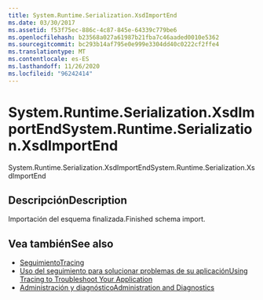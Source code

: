 ```yaml
---
title: System.Runtime.Serialization.XsdImportEnd
ms.date: 03/30/2017
ms.assetid: f53f75ec-886c-4c87-845e-64339c779be6
ms.openlocfilehash: b23568a027a61987b21fba7c46aaded0010e5362
ms.sourcegitcommit: bc293b14af795e0e999e3304dd40c0222cf2ffe4
ms.translationtype: MT
ms.contentlocale: es-ES
ms.lasthandoff: 11/26/2020
ms.locfileid: "96242414"
---
```

# <a name="systemruntimeserializationxsdimportend"></a><span data-ttu-id="47361-102">System.Runtime.Serialization.XsdImportEnd</span><span class="sxs-lookup"><span data-stu-id="47361-102">System.Runtime.Serialization.XsdImportEnd</span></span>

<span data-ttu-id="47361-103">System.Runtime.Serialization.XsdImportEnd</span><span class="sxs-lookup"><span data-stu-id="47361-103">System.Runtime.Serialization.XsdImportEnd</span></span>  
  
## <a name="description"></a><span data-ttu-id="47361-104">Descripción</span><span class="sxs-lookup"><span data-stu-id="47361-104">Description</span></span>  

 <span data-ttu-id="47361-105">Importación del esquema finalizada.</span><span class="sxs-lookup"><span data-stu-id="47361-105">Finished schema import.</span></span>  
  
## <a name="see-also"></a><span data-ttu-id="47361-106">Vea también</span><span class="sxs-lookup"><span data-stu-id="47361-106">See also</span></span>

- [<span data-ttu-id="47361-107">Seguimiento</span><span class="sxs-lookup"><span data-stu-id="47361-107">Tracing</span></span>](index.md)
- [<span data-ttu-id="47361-108">Uso del seguimiento para solucionar problemas de su aplicación</span><span class="sxs-lookup"><span data-stu-id="47361-108">Using Tracing to Troubleshoot Your Application</span></span>](using-tracing-to-troubleshoot-your-application.md)
- [<span data-ttu-id="47361-109">Administración y diagnóstico</span><span class="sxs-lookup"><span data-stu-id="47361-109">Administration and Diagnostics</span></span>](../index.md)
